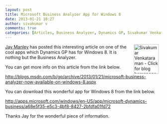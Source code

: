 ```yaml
---
layout: post
title: Microsoft Business Analyzer App for Windows 8
date: 2013-01-21 10:27
author: sivakumar v
comments: true
categories: [Articles, Business Analyzer, Dynamics GP, Sivakumar Venkataraman, Uncategorized, Windows 8]
---
```

<p style="text-align: left;"><a title="Sivakumar Venkataraman - Click for blog homepage"><img src="https://microsofttpd.github.io/assets/0871.sivav.jpg" alt="Sivakumar Venkataraman - Click for blog homepage" width="80" height="95" align="right" border="0" hspace="10" /></a><a title="Jay Manley" href="http://blogs.msdn.com/351318/ProfileUrlRedirect.ashx" target="_blank">Jay Manley</a> has posted this interesting article on one of the cool apps which Dynamics GP has for Windows 8. It is nothing but the Business Analyzer.</p>
<p>You can get more info on this article from the link below.</p>
<p><a title="Microsoft Business Analyzer now available on Windows 8!" href="http://blogs.msdn.com/b/gp/archive/2013/01/21/microsoft-business-analyzer-now-available-on-windows-8.aspx" target="_blank">http://blogs.msdn.com/b/gp/archive/2013/01/21/microsoft-business-analyzer-now-available-on-windows-8.aspx</a></p>
<p>You can download this wonderful app for Windows 8 from the link below.</p>
<p><a title="Microsoft Dynamics Business Analyzer" href="http://apps.microsoft.com/windows/en-US/app/microsoft-dynamics-business/a68e5f35-e5c3-4bf8-8427-2bfdfa01fd72" target="_blank">http://apps.microsoft.com/windows/en-US/app/microsoft-dynamics-business/a68e5f35-e5c3-4bf8-8427-2bfdfa01fd72</a></p>
<p>Thanks Jay for the wonderful piece of information.</p>
<p>&nbsp;</p>
